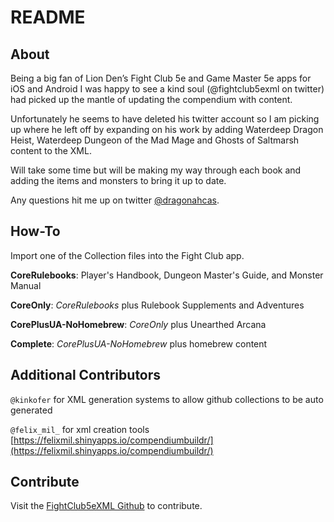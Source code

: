 # README


## About

Being a big fan of Lion Den’s Fight Club 5e and Game Master 5e apps for iOS and Android I was happy to see a kind soul (@fightclub5exml on twitter) had picked up the mantle of updating the compendium with content.

Unfortunately he seems to have deleted his twitter account so I am picking up where he left off by expanding on his work by adding Waterdeep Dragon Heist, Waterdeep Dungeon of the Mad Mage and Ghosts of Saltmarsh content to the XML.

Will take some time but will be making my way through each book and adding the items and monsters to bring it up to date.

Any questions hit me up on twitter [@dragonahcas](http://twitter.com/dragonahcas).


## How-To

Import one of the Collection files into the Fight Club app.

**CoreRulebooks**: Player's Handbook, Dungeon Master's Guide, and Monster Manual

**CoreOnly**: _CoreRulebooks_ plus Rulebook Supplements and Adventures

**CorePlusUA-NoHomebrew**: _CoreOnly_ plus Unearthed Arcana

**Complete**: _CorePlusUA-NoHomebrew_ plus homebrew content


## Additional Contributors

`@kinkofer` for XML generation systems to allow github collections to be auto generated

`@felix_mil_` for xml creation tools [https://felixmil.shinyapps.io/compendiumbuildr/](https://felixmil.shinyapps.io/compendiumbuildr/)


## Contribute

Visit the [FightClub5eXML Github](https://github.com/kinkofer/FightClub5eXML) to contribute.
